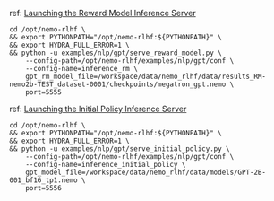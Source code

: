 
ref: [Launching the Reward Model Inference Server](https://gitlab-master.nvidia.com/dl/JoC/nemo-rlhf/-/blob/master/tutorials/2b_ppo/README.md#launching-the-reward-model-inference-server)

```
cd /opt/nemo-rlhf \
&& export PYTHONPATH="/opt/nemo-rlhf:${PYTHONPATH}" \
&& export HYDRA_FULL_ERROR=1 \
&& python -u examples/nlp/gpt/serve_reward_model.py \
    --config-path=/opt/nemo-rlhf/examples/nlp/gpt/conf \
    --config-name=inference_rm \
    gpt_rm_model_file=/workspace/data/nemo_rlhf/data/results_RM-nemo2b-TEST_dataset-0001/checkpoints/megatron_gpt.nemo \
    port=5555
```

ref: [Launching the Initial Policy Inference Server](https://gitlab-master.nvidia.com/dl/JoC/nemo-rlhf/-/blob/master/tutorials/2b_ppo/README.md#launching-the-initial-policy-inference-server)

```
cd /opt/nemo-rlhf \
&& export PYTHONPATH="/opt/nemo-rlhf:${PYTHONPATH}" \
&& export HYDRA_FULL_ERROR=1 \
&& python -u examples/nlp/gpt/serve_initial_policy.py \
    --config-path=/opt/nemo-rlhf/examples/nlp/gpt/conf \
    --config-name=inference_initial_policy \
    gpt_model_file=/workspace/data/nemo_rlhf/data/models/GPT-2B-001_bf16_tp1.nemo \
    port=5556

```